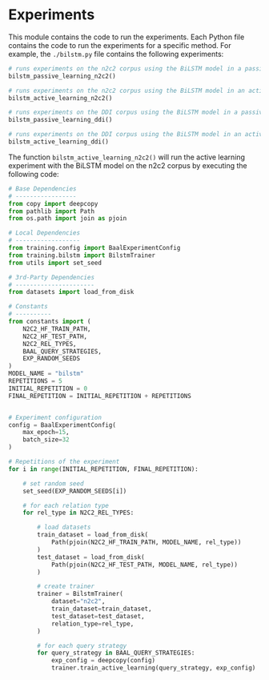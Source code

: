 # Experiments 

This module contains the code to run the experiments. Each Python file contains the code to run the experiments for a specific method. For example, the `./bilstm.py` file contains the following experiments: 

```Python	
# runs experiments on the n2c2 corpus using the BiLSTM model in a passive learning setting
bilstm_passive_learning_n2c2() 

# runs experiments on the n2c2 corpus using the BiLSTM model in an active learning setting
bilstm_active_learning_n2c2() 

# runs experiments on the DDI corpus using the BiLSTM model in a passive learning setting
bilstm_passive_learning_ddi()

# runs experiments on the DDI corpus using the BiLSTM model in an active learning setting
bilstm_active_learning_ddi()
```

The function `bilstm_active_learning_n2c2()` will run the active learning experiment with the BiLSTM model on the n2c2 corpus by executing the following code: 
    
```Python
# Base Dependencies
# -----------------
from copy import deepcopy
from pathlib import Path
from os.path import join as pjoin

# Local Dependencies
# ------------------
from training.config import BaalExperimentConfig
from training.bilstm import BilstmTrainer
from utils import set_seed

# 3rd-Party Dependencies
# ----------------------
from datasets import load_from_disk

# Constants
# ----------
from constants import (
    N2C2_HF_TRAIN_PATH,
    N2C2_HF_TEST_PATH,
    N2C2_REL_TYPES,
    BAAL_QUERY_STRATEGIES,
    EXP_RANDOM_SEEDS
)
MODEL_NAME = "bilstm"
REPETITIONS = 5
INITIAL_REPETITION = 0
FINAL_REPETITION = INITIAL_REPETITION + REPETITIONS


# Experiment configuration
config = BaalExperimentConfig(
    max_epoch=15,
    batch_size=32
)

# Repetitions of the experiment
for i in range(INITIAL_REPETITION, FINAL_REPETITION):

    # set random seed 
    set_seed(EXP_RANDOM_SEEDS[i])

    # for each relation type
    for rel_type in N2C2_REL_TYPES:

        # load datasets
        train_dataset = load_from_disk(
            Path(pjoin(N2C2_HF_TRAIN_PATH, MODEL_NAME, rel_type))
        )
        test_dataset = load_from_disk(
            Path(pjoin(N2C2_HF_TEST_PATH, MODEL_NAME, rel_type))
        )

        # create trainer
        trainer = BilstmTrainer(
            dataset="n2c2",
            train_dataset=train_dataset,
            test_dataset=test_dataset,
            relation_type=rel_type,
        )

        # for each query strategy
        for query_strategy in BAAL_QUERY_STRATEGIES:
            exp_config = deepcopy(config)
            trainer.train_active_learning(query_strategy, exp_config)
```

